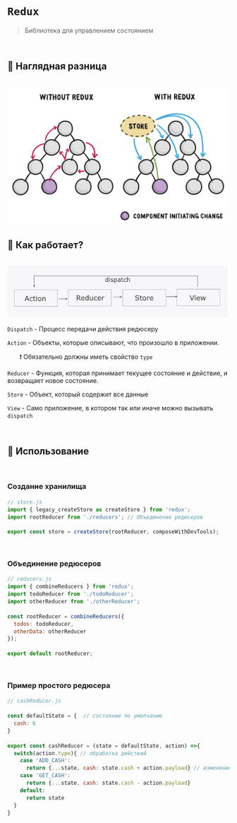 # `Redux`
> Библиотека для управлением состоянием

<br>

## 🚩 Наглядная разница

<br>

<img src="./img/1.svg" style="width: 500px">

<br>

## 🚩 Как работает?

<br>

<img src="./img/1.png" style="width: 500px">

<br>

`Dispatch` - Процесс передачи действия редюсеру

`Action` - Объекты, которые описывают, что произошло в приложении.  

&emsp;&emsp;❗ Обязательно должны иметь свойство `type`

`Reducer` - Функция, которая принимает текущее состояние и действие, и возвращает новое состояние. 

`Store` - Объект, который содержит все данные

`View` - Само приложение, в котором так или иначе можно вызывать `dispatch`

<br>

## 🚩 Использование

<br>

### Создание хранилища

```jsx
// store.js
import { legacy_createStore as createStore } from 'redux';
import rootReducer from './reducers'; // Объединение редюсеров

export const store = createStore(rootReducer, composeWithDevTools);
```


<br>

### Объединение редюсеров

```jsx
// reducers.js
import { combineReducers } from 'redux';
import todoReducer from './todoReducer'; 
import otherReducer from './otherReducer';

const rootReducer = combineReducers({
  todos: todoReducer,
  otherData: otherReducer
});

export default rootReducer;

```

<br>

### Пример простого редюсера

```jsx
// cashReducer.js

const defaultState = {  // состояние по умолчанию
  cash: 6
}

export const cashReducer = (state = defaultState, action) =>{
  switch(action.type){ // обработка действий
    case 'ADD_CASH':
      return {...state, cash: state.cash + action.payload} // изменение состояния
    case 'GET_CASH':
      return {...state, cash: state.cash - action.payload}
    default:
      return state
  }
}

```




